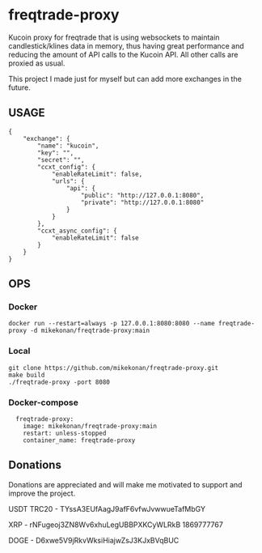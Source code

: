 # freqtrade-proxy
Kucoin proxy for freqtrade that is using websockets to maintain candlestick/klines data in memory, thus having great performance and reducing the amount of API calls to the Kucoin API. All other calls are proxied as usual.

This project I made just for myself but can add more exchanges in the future.

## USAGE
```
{
    "exchange": {
        "name": "kucoin",
        "key": "",
        "secret": "",
        "ccxt_config": {
            "enableRateLimit": false,
            "urls": {
                "api": {
                    "public": "http://127.0.0.1:8080",
                    "private": "http://127.0.0.1:8080"
                }
            }
        },
        "ccxt_async_config": {
            "enableRateLimit": false
        }
    }
}
```

## OPS

### Docker
```
docker run --restart=always -p 127.0.0.1:8080:8080 --name freqtrade-proxy -d mikekonan/freqtrade-proxy:main
```

### Local
```
git clone https://github.com/mikekonan/freqtrade-proxy.git
make build
./freqtrade-proxy -port 8080
```

### Docker-compose
```
  freqtrade-proxy:
    image: mikekonan/freqtrade-proxy:main
    restart: unless-stopped
    container_name: freqtrade-proxy
```

## Donations
Donations are appreciated and will make me motivated to support and improve the project.

USDT TRC20 - TYssA3EUfAagJ9afF6vfwJvwwueTafMbGY

XRP - rNFugeoj3ZN8Wv6xhuLegUBBPXKCyWLRkB 1869777767

DOGE - D6xwe5V9jRkvWksiHiajwZsJ3KJxBVqBUC
